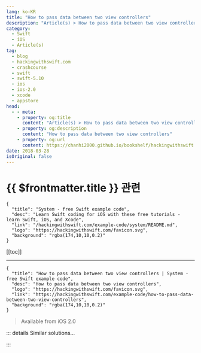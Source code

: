 ```yaml
---
lang: ko-KR
title: "How to pass data between two view controllers"
description: "Article(s) > How to pass data between two view controllers"
category:
  - Swift
  - iOS
  - Article(s)
tag: 
  - blog
  - hackingwithswift.com
  - crashcourse
  - swift
  - swift-5.10
  - ios
  - ios-2.0
  - xcode
  - appstore
head:
  - - meta:
    - property: og:title
      content: "Article(s) > How to pass data between two view controllers"
    - property: og:description
      content: "How to pass data between two view controllers"
    - property: og:url
      content: https://chanhi2000.github.io/bookshelf/hackingwithswift.com/example-code/how-to-pass-data-between-two-view-controllers.html
date: 2018-03-28
isOriginal: false
---
```


# {{ $frontmatter.title }} 관련

```component VPCard
{
  "title": "System - free Swift example code",
  "desc": "Learn Swift coding for iOS with these free tutorials - learn Swift, iOS, and Xcode",
  "link": "/hackingwithswift.com/example-code/system/README.md",
  "logo": "https://hackingwithswift.com/favicon.svg",
  "background": "rgba(174,10,10,0.2)"
}
```

[[toc]]

---

```component VPCard
{
  "title": "How to pass data between two view controllers | System - free Swift example code",
  "desc": "How to pass data between two view controllers",
  "logo": "https://hackingwithswift.com/favicon.svg",
  "link": "https://hackingwithswift.com/example-code/how-to-pass-data-between-two-view-controllers",
  "background": "rgba(174,10,10,0.2)"
}
```

> Available from iOS 2.0

<!-- TODO: 작성 -->

<!-- 
If you have a value in one view controller and want to pass it to another, there are two approaches: for passing data forward you should communicate using properties, and for passing data backwards you can either use a delegate or a block.

Passing data forward is used when you want to show some information in a detail view controller. For example, view controller A might contain a list of names that the user can select, and view controller B might show some detailed information on a single name that the user selected. In this case, you would create a property on B like this:

```swift
class ViewControllerB: UIViewController {
    var selectedName: String = "Anonymous"
}
```

How you set that property depends on how are you showing the detail view controller. For example, if you're using a `UINavigationController` and want to push the new view controller onto the stack, you would write this:

```swift
let viewControllerB = ViewControllerB()
viewControllerB.selectedName = "Taylor Swift"
navigationController?.pushViewController(viewControllerB, animated: true)
```

If you're using segues, you'll want to use code like this instead:

```swift
override func prepare(for segue: UIStoryboardSegue, sender: Any?) {
    if segue.identifier == "showDetail" {
        if let indexPath = self.tableView.indexPathForSelectedRow {
            let controller = segue.destination as! ViewControllerB
            controller.selectedName = objects[indexPath.row]
        }
    }
}
```

To pass data back, the most common approach is to create a delegate property in your detail view controller, like this:

```swift
class ViewControllerB: UIViewController {
    var selectedName: String = "Anonymous"
    weak var delegate: ViewControllerA!
}
```

When creating your detail view controller, make sure you set up its `delegate` property, like this:

```swift
let viewControllerB = ViewControllerB()
viewControllerB.selectedName = "Taylor Swift"
viewControllerB.delegate = self
navigationController?.pushViewController(viewControllerB, animated: true)
```

With this set up complete, you can now create a method in your master view controller that should be called by the detail view controller. For example, you might have something like this:

```swift
func updatedSelectedName(newName: String) {
    // do something with newName
}
```

-->

::: details Similar solutions…

<!--
/example-code/language/how-to-pass-the-fizz-buzz-test">How to pass the Fizz Buzz test 
/quick-start/swiftui/swiftui-tips-and-tricks">SwiftUI tips and tricks 
/example-code/uikit/how-to-disable-interactive-swipe-to-dismiss-for-view-controllers">How to disable interactive swipe to dismiss for view controllers 
/quick-start/swiftui/all-swiftui-property-wrappers-explained-and-compared">All SwiftUI property wrappers explained and compared 
/quick-start/swiftui/whats-the-difference-between-observedobject-state-and-environmentobject">What’s the difference between @ObservedObject, @State, and @EnvironmentObject?</a>
-->

:::

